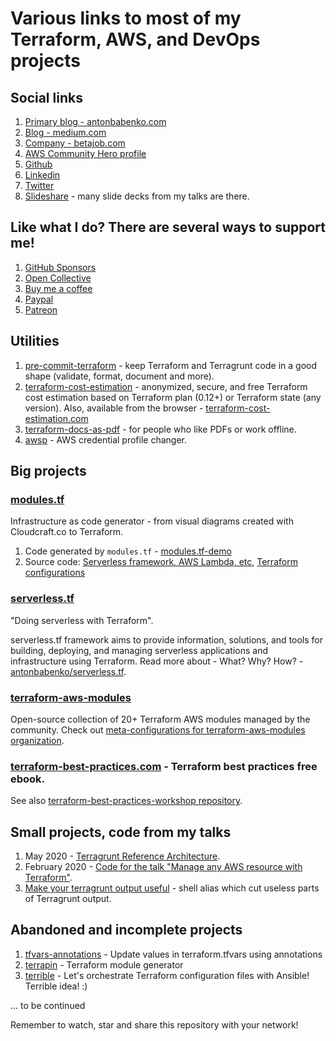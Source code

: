 # Various links to most of my Terraform, AWS, and DevOps projects

## Social links

1. [Primary blog - antonbabenko.com](https://www.antonbabenko.com)
1. [Blog - medium.com](https://medium.com/@anton.babenko)
1. [Company - betajob.com](https://www.betajob.com)
1. [AWS Community Hero profile](https://aws.amazon.com/developer/community/heroes/anton-babenko/)
1. [Github](https://github.com/antonbabenko)
1. [Linkedin](https://www.linkedin.com/in/antonbabenko/)
1. [Twitter](https://twitter.com/antonbabenko)
1. [Slideshare](http://www.slideshare.net/AntonBabenko) - many slide decks from my talks are there.


## Like what I do? There are several ways to support me!

1. [GitHub Sponsors](https://github.com/sponsors/antonbabenko)
1. [Open Collective](https://opencollective.com/modulestf)
1. [Buy me a coffee](https://www.buymeacoffee.com/antonbabenko)
1. [Paypal](https://www.paypal.me/antonbabenko)
1. [Patreon](https://patreon.com/antonbabenko)


## Utilities

1. [pre-commit-terraform](https://github.com/antonbabenko/pre-commit-terraform) - keep Terraform and Terragrunt code in a good shape (validate, format, document and more).
1. [terraform-cost-estimation](https://github.com/antonbabenko/terraform-cost-estimation) - anonymized, secure, and free Terraform cost estimation based on Terraform plan (0.12+) or Terraform state (any version). Also, available from the browser - [terraform-cost-estimation.com](https://terraform-cost-estimation.com)
1. [terraform-docs-as-pdf](https://github.com/antonbabenko/terraform-docs-as-pdf) - for people who like PDFs or work offline.
1. [awsp](https://github.com/antonbabenko/awsp) - AWS credential profile changer.


## Big projects

### [modules.tf](https://modules.tf)

Infrastructure as code generator - from visual diagrams created with Cloudcraft.co to Terraform.

1. Code generated by `modules.tf` - [modules.tf-demo](https://github.com/antonbabenko/modules.tf-demo)
1. Source code: [Serverless framework, AWS Lambda, etc](https://github.com/antonbabenko/modules.tf-lambda), [Terraform configurations](https://github.com/antonbabenko/modules.tf-lambda-infra)


### [serverless.tf](https://serverless.tf)

"Doing serverless with Terraform".

serverless.tf framework aims to provide information, solutions, and tools for building, deploying, and managing serverless applications and infrastructure using Terraform. Read more about - What? Why? How? - [antonbabenko/serverless.tf](https://github.com/antonbabenko/serverless.tf).


### [terraform-aws-modules](https://github.com/terraform-aws-modules)

Open-source collection of 20+ Terraform AWS modules managed by the community. Check out [meta-configurations for terraform-aws-modules organization](https://github.com/terraform-aws-modules/meta).


### [terraform-best-practices.com](https://www.terraform-best-practices.com/) - Terraform best practices free ebook.

See also [terraform-best-practices-workshop repository](https://github.com/antonbabenko/terraform-best-practices-workshop).


## Small projects, code from my talks

1. May 2020 - [Terragrunt Reference Architecture](https://github.com/antonbabenko/terragrunt-reference-architecture).
1. February 2020 - [Code for the talk "Manage any AWS resource with Terraform"](https://github.com/antonbabenko/terraform-aws-anything).
1. [Make your terragrunt output useful](https://gist.github.com/antonbabenko/675049186e54b770b4789886d2056639) - shell alias which cut useless parts of Terragrunt output.


## Abandoned and incomplete projects

1. [tfvars-annotations](https://github.com/antonbabenko/tfvars-annotations) - Update values in terraform.tfvars using annotations
1. [terrapin](https://github.com/antonbabenko/terrapin) - Terraform module generator
1. [terrible](https://github.com/antonbabenko/terrible) - Let's orchestrate Terraform configuration files with Ansible! Terrible idea! :)

... to be continued

Remember to watch, star and share this repository with your network!